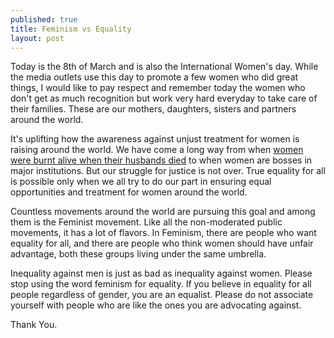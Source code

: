 ```yaml
---
published: true
title: Feminism vs Equality
layout: post
---
```


Today is the 8th of March and is also the International Women's day. While the media outlets use this day to promote a few women who did great things, I would like to pay respect and remember today the women who don't get as much recognition but work very hard everyday to take care of their families. These are our mothers, daughters, sisters and partners around the world.

It's uplifting how the awareness against unjust treatment for women is raising around the world. We have come a long way from when [women were burnt alive when their husbands died][1] to when women are bosses in major institutions. But our struggle for justice is not over. True equality for all is possible only when we all try to do our part in ensuring equal opportunities and treatment for women around the world.

Countless movements around the world are pursuing this goal and among them is the Feminist movement. Like all the non-moderated public movements, it has a lot of flavors. In Feminism, there are people who want equality for all, and there are people who think women should have unfair advantage, both these groups living under the same umbrella.

Inequality against men is just as bad as inequality against women. Please stop using the word feminism for equality. If you believe in equality for all people regardless of gender, you are an equalist. Please do not associate yourself with people who are like the ones you are advocating against.

Thank You.

[1]: https://en.wikipedia.org/wiki/Sati_(practice)
